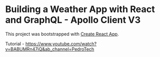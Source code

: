 # Building a Weather App with React and GraphQL - Apollo Client V3

This project was bootstrapped with [Create React App](https://github.com/facebook/create-react-app).

Tutorial - https://www.youtube.com/watch?v=BABUMRn47iQ&ab_channel=PedroTech
